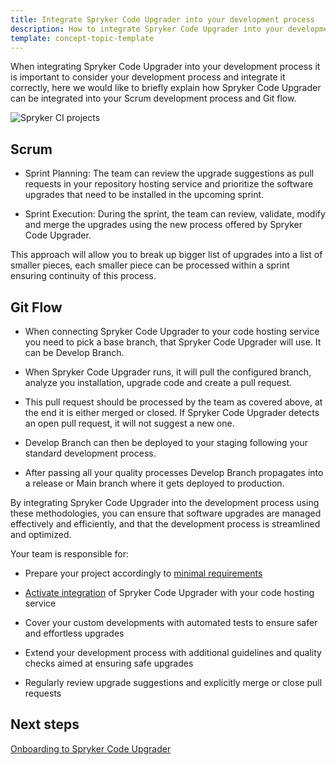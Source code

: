 ```yaml
---
title: Integrate Spryker Code Upgrader into your development process
description: How to integrate Spryker Code Upgrader into your development process
template: concept-topic-template
---
```


When integrating Spryker Code Upgrader into your development process it is important to consider your development process and integrate it correctly, here we would like to briefly explain how Spryker Code Upgrader can be integrated into your Scrum development process and Git flow.

![Spryker CI projects](https://spryker.s3.eu-central-1.amazonaws.com/docs/paas%2B/dev/integrate-spryker-code-upgrader.md/spryker-code-upgrader-integration-diagramm.png)

## Scrum

* Sprint Planning: The team can review the upgrade suggestions as pull requests in your repository hosting service and prioritize the software upgrades that need to be installed in the upcoming sprint.

* Sprint Execution: During the sprint, the team can review, validate, modify and merge the upgrades using the new process offered by Spryker Code Upgrader.

This approach will allow you to break up bigger list of upgrades into a list of smaller pieces, each smaller piece can be processed within a sprint ensuring continuity of this process.

## Git Flow

* When connecting Spryker Code Upgrader to your code hosting service you need to pick a base branch, that Spryker Code Upgrader will use. It can be Develop Branch.

* When Spryker Code Upgrader runs, it will pull the configured branch, analyze you installation, upgrade code and create a pull request.

* This pull request should be processed by the team as covered above, at the end it is either merged or closed. If Spryker Code Upgrader detects an open pull request, it will not suggest a new one.

* Develop Branch can then be deployed to your staging following your standard development process.

* After passing all your quality processes Develop Branch propagates into a release or Main branch where it gets deployed to production.

By integrating Spryker Code Upgrader into the development process using these methodologies, you can ensure that software upgrades are managed effectively and efficiently, and that the development process is streamlined and optimized.

Your team is responsible for:

* Prepare your project accordingly to [minimal requirements](/docs/paas-plus/dev/onboarding-to-spryker-code-upgrader/prepare-your-project.html)

* [Activate integration](/docs/paas-plus/dev/onboarding-to-spryker-code-upgrader/how-to-connect-spryker-code-upgrader.html) of Spryker Code Upgrader with your code hosting service

* Cover your custom developments with automated tests to ensure safer and effortless upgrades

* Extend your development process with additional guidelines and quality checks aimed at ensuring safe upgrades

* Regularly review upgrade suggestions and explicitly merge or close pull requests

## Next steps

[Onboarding to Spryker Code Upgrader](/docs/paas-plus/dev/onboarding-to-spryker-code-upgrader.html)
